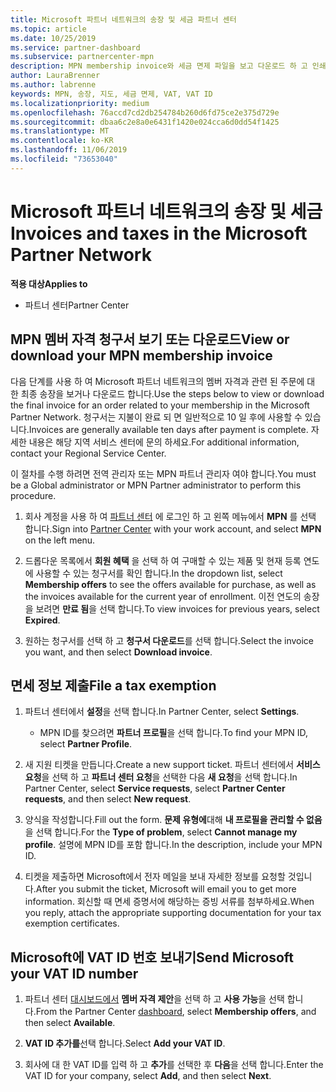 ```yaml
---
title: Microsoft 파트너 네트워크의 송장 및 세금 파트너 센터
ms.topic: article
ms.date: 10/25/2019
ms.service: partner-dashboard
ms.subservice: partnercenter-mpn
description: MPN membership invoice와 세금 면제 파일을 보고 다운로드 하 고 인쇄 하는 방법에 대해 알아보고 Microsoft VAT ID 번호를 보냅니다.
author: LauraBrenner
ms.author: labrenne
keywords: MPN, 송장, 지도, 세금 면제, VAT, VAT ID
ms.localizationpriority: medium
ms.openlocfilehash: 76accd7cd2db254784b260d6fd75ce2e375d729e
ms.sourcegitcommit: dbaa6c2e8a0e6431f1420e024cca6d0dd54f1425
ms.translationtype: MT
ms.contentlocale: ko-KR
ms.lasthandoff: 11/06/2019
ms.locfileid: "73653040"
---
```

# <a name="invoices-and-taxes-in-the-microsoft-partner-network"></a><span data-ttu-id="852b1-104">Microsoft 파트너 네트워크의 송장 및 세금</span><span class="sxs-lookup"><span data-stu-id="852b1-104">Invoices and taxes in the Microsoft Partner Network</span></span>

<span data-ttu-id="852b1-105">**적용 대상**</span><span class="sxs-lookup"><span data-stu-id="852b1-105">**Applies to**</span></span>

-  <span data-ttu-id="852b1-106">파트너 센터</span><span class="sxs-lookup"><span data-stu-id="852b1-106">Partner Center</span></span>

## <a name="view-or-download-your-mpn-membership-invoice"></a><span data-ttu-id="852b1-107">MPN 멤버 자격 청구서 보기 또는 다운로드</span><span class="sxs-lookup"><span data-stu-id="852b1-107">View or download your MPN membership invoice</span></span>

<span data-ttu-id="852b1-108">다음 단계를 사용 하 여 Microsoft 파트너 네트워크의 멤버 자격과 관련 된 주문에 대 한 최종 송장을 보거나 다운로드 합니다.</span><span class="sxs-lookup"><span data-stu-id="852b1-108">Use the steps below to view or download the final invoice for an order related to your membership in the Microsoft Partner Network.</span></span> <span data-ttu-id="852b1-109">청구서는 지불이 완료 되 면 일반적으로 10 일 후에 사용할 수 있습니다.</span><span class="sxs-lookup"><span data-stu-id="852b1-109">Invoices are generally available ten days after payment is complete.</span></span> <span data-ttu-id="852b1-110">자세한 내용은 해당 지역 서비스 센터에 문의 하세요.</span><span class="sxs-lookup"><span data-stu-id="852b1-110">For additional information, contact your Regional Service Center.</span></span>  

<span data-ttu-id="852b1-111">이 절차를 수행 하려면 전역 관리자 또는 MPN 파트너 관리자 여야 합니다.</span><span class="sxs-lookup"><span data-stu-id="852b1-111">You must be a Global administrator or MPN Partner administrator to perform this procedure.</span></span> 

1.  <span data-ttu-id="852b1-112">회사 계정을 사용 하 여 [파트너 센터](https://partner.microsoft.com/dashboard/home) 에 로그인 하 고 왼쪽 메뉴에서 **MPN** 를 선택 합니다.</span><span class="sxs-lookup"><span data-stu-id="852b1-112">Sign into [Partner Center](https://partner.microsoft.com/dashboard/home) with your work account, and select **MPN** on the left menu.</span></span>

4.  <span data-ttu-id="852b1-113">드롭다운 목록에서 **회원 혜택** 을 선택 하 여 구매할 수 있는 제품 및 현재 등록 연도에 사용할 수 있는 청구서를 확인 합니다.</span><span class="sxs-lookup"><span data-stu-id="852b1-113">In the dropdown list, select **Membership offers** to see the offers available for purchase, as well as the invoices available for the current year of enrollment.</span></span> <span data-ttu-id="852b1-114">이전 연도의 송장을 보려면 **만료 됨**을 선택 합니다.</span><span class="sxs-lookup"><span data-stu-id="852b1-114">To view invoices for previous years, select **Expired**.</span></span>

6.  <span data-ttu-id="852b1-115">원하는 청구서를 선택 하 고 **청구서 다운로드**를 선택 합니다.</span><span class="sxs-lookup"><span data-stu-id="852b1-115">Select the invoice you want, and then select **Download invoice**.</span></span> 

## <a name="file-a-tax-exemption"></a><span data-ttu-id="852b1-116">면세 정보 제출</span><span class="sxs-lookup"><span data-stu-id="852b1-116">File a tax exemption</span></span>

1.  <span data-ttu-id="852b1-117">파트너 센터에서 **설정**을 선택 합니다.</span><span class="sxs-lookup"><span data-stu-id="852b1-117">In Partner Center, select **Settings**.</span></span>
    - <span data-ttu-id="852b1-118">MPN ID를 찾으려면 **파트너 프로필**을 선택 합니다.</span><span class="sxs-lookup"><span data-stu-id="852b1-118">To find your MPN ID, select **Partner Profile**.</span></span>

2.  <span data-ttu-id="852b1-119">새 지원 티켓을 만듭니다.</span><span class="sxs-lookup"><span data-stu-id="852b1-119">Create a new support ticket.</span></span> <span data-ttu-id="852b1-120">파트너 센터에서 **서비스 요청**을 선택 하 고 **파트너 센터 요청**을 선택한 다음 **새 요청**을 선택 합니다.</span><span class="sxs-lookup"><span data-stu-id="852b1-120">In Partner Center, select **Service requests**, select **Partner Center requests**, and then select **New request**.</span></span>

3.  <span data-ttu-id="852b1-121">양식을 작성합니다.</span><span class="sxs-lookup"><span data-stu-id="852b1-121">Fill out the form.</span></span> <span data-ttu-id="852b1-122">**문제 유형에**대해 **내 프로필을 관리할 수 없음**을 선택 합니다.</span><span class="sxs-lookup"><span data-stu-id="852b1-122">For the **Type of problem**, select **Cannot manage my profile**.</span></span> <span data-ttu-id="852b1-123">설명에 MPN ID를 포함 합니다.</span><span class="sxs-lookup"><span data-stu-id="852b1-123">In the description, include your MPN ID.</span></span>

4.  <span data-ttu-id="852b1-124">티켓을 제출하면 Microsoft에서 전자 메일을 보내 자세한 정보를 요청할 것입니다.</span><span class="sxs-lookup"><span data-stu-id="852b1-124">After you submit the ticket, Microsoft will email you to get more information.</span></span> <span data-ttu-id="852b1-125">회신할 때 면세 증명서에 해당하는 증빙 서류를 첨부하세요.</span><span class="sxs-lookup"><span data-stu-id="852b1-125">When you reply, attach the appropriate supporting documentation for your tax exemption certificates.</span></span>

## <a name="send-microsoft-your-vat-id-number"></a><span data-ttu-id="852b1-126">Microsoft에 VAT ID 번호 보내기</span><span class="sxs-lookup"><span data-stu-id="852b1-126">Send Microsoft your VAT ID number</span></span>

1.  <span data-ttu-id="852b1-127">파트너 센터 [대시보드에서](https://partner.microsoft.com/dashboard/home) **멤버 자격 제안**을 선택 하 고 **사용 가능**을 선택 합니다.</span><span class="sxs-lookup"><span data-stu-id="852b1-127">From the Partner Center [dashboard](https://partner.microsoft.com/dashboard/home), select **Membership offers**, and then select **Available**.</span></span> 

2.  <span data-ttu-id="852b1-128">**VAT ID 추가를**선택 합니다.</span><span class="sxs-lookup"><span data-stu-id="852b1-128">Select **Add your VAT ID**.</span></span> 

3.  <span data-ttu-id="852b1-129">회사에 대 한 VAT ID를 입력 하 고 **추가**를 선택한 후 **다음**을 선택 합니다.</span><span class="sxs-lookup"><span data-stu-id="852b1-129">Enter the VAT ID for your company, select **Add**, and then select **Next**.</span></span> 

